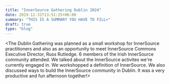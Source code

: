 ```yaml
---
title: "InnerSource Gathering Dublin 2024"
date: 2019-12-31T13:51:25+06:00
summary: "THIS IS A SUMMARY YOU HAVE TO FILL>"
draft: true 
type: "blog"
---
```




<The Dublin Gathering was planned as a small workshop for InnerSource practitioners and also as an opportunity to meet InnerSource Commons Executive Director, Russ Rutledge. 6 members of the Irish InnerSource community attended. We talked about the InnerSource activites we're currently engaged in. We workshopped a definition of InnerSource. We also discussed ways to build the InnerSource community in Dublin. It was a very productive and fun afternoon together!>

<!-- SAMPLE
Dublin Event was succcessful. We had 100 attendees and 10 speakers.....
-->
